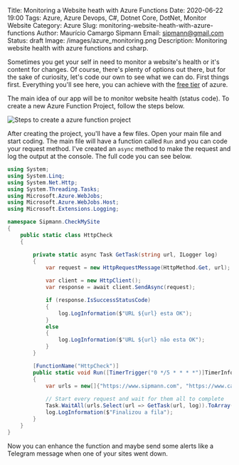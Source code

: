 Title: Monitoring a Website heath with Azure Functions
Date: 2020-06-22 19:00
Tags: Azure, Azure Devops, C#, Dotnet Core, DotNet, Monitor Website
Category: Azure
Slug: monitoring-website-heath-with-azure-functions
Author: Maurício Camargo Sipmann
Email: sipmann@gmail.com
Status: draft
Image: /images/azure_monitoring.png
Description: Monitoring website health with azure functions and csharp.

Sometimes you get your self in need to monitor a website's health or it's content for changes. Of course, there's plenty of options out there, but for the sake of curiosity, let's code our own to see what we can do. First things first. Everything you'll see here, you can achieve with the [free tier](https://azure.microsoft.com/free/) of azure.

The main idea of our app will be to monitor website health (status code). To create a new Azure Function Project, follow the steps below.

![Steps to create a azure function project](C:\Users\mauricio.sipmann\Dropbox\artigos\azure_functions.gif)

After creating the project, you'll have a few files. Open your main file and start coding. The main file will have a function called `Run`  and you can code your request method. I've created an `async` method to make the request and log the output at the console. The full code you can see below.

```c#
using System;
using System.Linq;
using System.Net.Http;
using System.Threading.Tasks;
using Microsoft.Azure.WebJobs;
using Microsoft.Azure.WebJobs.Host;
using Microsoft.Extensions.Logging;

namespace Sipmann.CheckMySite
{
    public static class HttpCheck
    {

        private static async Task GetTask(string url, ILogger log)
        {
            var request = new HttpRequestMessage(HttpMethod.Get, url);

            var client = new HttpClient();
            var response = await client.SendAsync(request);

            if (response.IsSuccessStatusCode)
            {
                log.LogInformation($"URL ${url} esta OK");
            }
            else
            {
                log.LogInformation($"URL ${url} não esta OK");
            }
        }

        [FunctionName("HttpCheck")]
        public static void Run([TimerTrigger("0 */5 * * * *")]TimerInfo myTimer, ILogger log)
        {
            var urls = new[]{"https://www.sipmann.com", "https://www.canezecanez.com.br"};
		
            // Start every request and wait for them all to complete
            Task.WaitAll(urls.Select(url => GetTask(url, log)).ToArray());
            log.LogInformation($"Finalizou a fila");
        }
    }
}
```

Now you can enhance the function and maybe send some alerts like a Telegram message when one of your sites went down.